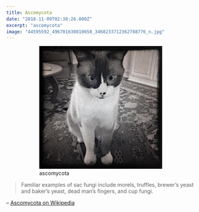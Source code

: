 ```yaml
---
title: Ascomycota
date: "2018-11-09T02:38:26.000Z"
excerpt: "ascomycota"
image: "44595592_496701630810658_3468233712362788776_n.jpg"
---
```


<div style="max-width: 408px; margin: 0 auto"><figure>
<img src="44595592_496701630810658_3468233712362788776_n.jpg"
     alt="ascomycota" /><br />
<figcaption style="font-style: normal">
  ascomycota
</figcaption>
</figure></div>

> Familiar examples of sac fungi include morels, truffles, brewer’s yeast and baker’s yeast, dead man’s fingers, and cup fungi.

– [Ascomycota on Wikipedia](https://en.wikipedia.org/wiki/Ascomycota)
